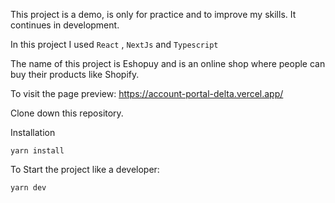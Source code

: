 This project is a demo, is only for practice and to improve my skills. It continues in development.

In this project I used `React` , `NextJs` and `Typescript`

The name of this project is Eshopuy and is an online shop where people can buy their products like Shopify.

To visit the page preview: https://account-portal-delta.vercel.app/

Clone down this repository.

Installation

`yarn install`

To Start the project like a developer:

`yarn dev`
